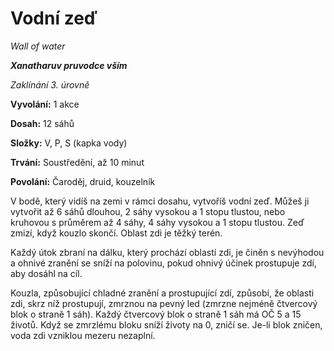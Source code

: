 # Vodní zeď

*Wall of water*

***Xanatharuv pruvodce vším***

 *Zaklínání 3. úrovně* 
 

**Vyvolání:** 1 akce

**Dosah:** 12 sáhů

**Složky:** V, P, S (kapka vody)

**Trvání:** Soustředění, až 10 minut

**Povolání:** Čaroděj, druid, kouzelník
 
V bodě, který vidíš na zemi v rámci dosahu, vytvoříš vodní zeď. Můžeš ji vytvořit až 6 sáhů dlouhou, 2 sáhy vysokou a 1 stopu tlustou, nebo kruhovou s průměrem až 4 sáhy, 4 sáhy vysokou a 1 stopu tlustou. Zeď zmizí, když kouzlo skončí. Oblast zdi je těžký terén. 

Každý útok zbraní na dálku, který prochází oblastí zdi, je činěn s nevýhodou a ohnivé zranění se sníží na polovinu, pokud ohnivý účinek prostupuje zdí, aby dosáhl na cíl. 

Kouzla, způsobující chladné zranění a prostupující zdí, způsobí, že oblasti zdi, skrz níž prostupují, zmrznou na pevný led (zmrzne nejméně čtvercový blok o straně 1 sáh). Každý čtvercový blok o straně 1 sáh má OČ 5 a 15 životů. Když se zmrzlému bloku sníží životy na 0, zničí se. Je-li blok zničen, voda zdi vzniklou mezeru nezaplní.